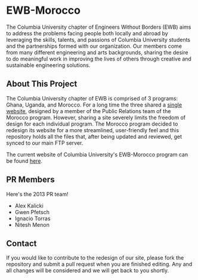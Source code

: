 EWB-Morocco
===========

The Columbia University chapter of Engineers Without Borders (EWB) aims to 
address the problems facing people both locally and abroad by leveraging the 
skills, talents, and passions of Columbia University students and the 
partnerships formed with our organization.  Our members come from many 
different engineering and arts backgrounds, sharing the desire to do 
meaningful work in improving the lives of others through creative and 
sustainable engineering solutions.

About This Project
------------------

The Columbia University chapter of EWB is comprised of 3 programs: Ghana, 
Uganda, and Morocco.  For a long time the three shared a 
[single website][homepage], designed by a member of the Public Relations team 
of the Morocco program.  However, sharing a site severely limits the freedom 
of design for each individual program.  The Morocco program decided to 
redesign its website for a more streamlined, user-friendly feel and this 
repository holds all the files that, after being updated and reviewed, get 
synced to our main FTP server.

The current website of Columbia University's EWB-Morocco program can be found 
[here][morocco site].

[homepage]: http://cuewb.org
[morocco site]: morocco.cuewb.org

PR Members
-------------

Here's the 2013 PR team!

- Alex Kalicki
- Gwen Pfetsch
- Ignacio Torras
- Nitesh Menon

Contact
--------

If you would like to contribute to the redesign of our site, please fork the 
repository and submit a pull request when you are finished editing.  Any and 
all changes will be considered and we will get back to you shortly.
